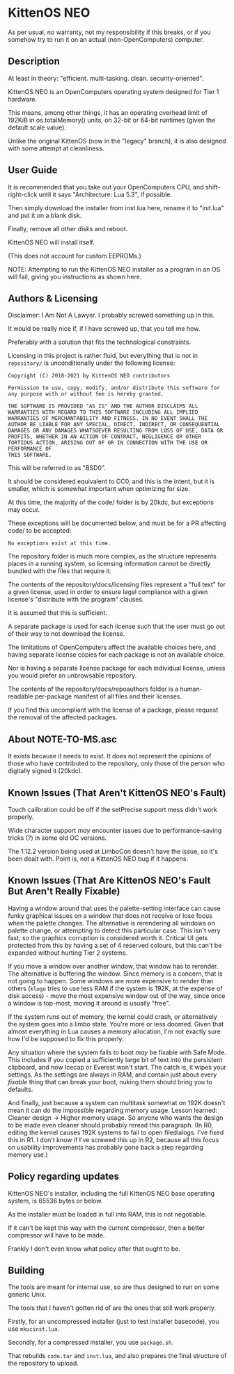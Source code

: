 # KittenOS NEO

As per usual, no warranty, not my responsibility if this breaks, or if you somehow try to run it on an actual (non-OpenComputers) computer.

## Description

At least in theory: "efficient. multi-tasking. clean. security-oriented".

KittenOS NEO is an OpenComputers operating system designed for Tier 1 hardware.

This means, among other things, it has an operating overhead limit of 192KiB in os.totalMemory() units, on 32-bit or 64-bit runtimes (given the default scale value).

Unlike the original KittenOS (now in the "legacy" branch), it is also designed with some attempt at cleanliness.

## User Guide

It is recommended that you take out your OpenComputers CPU, and shift-right-click until it says "Architecture: Lua 5.3", if possible.

Then simply download the installer from inst.lua here, rename it to "init.lua" and put it on a blank disk.

Finally, remove all other disks and reboot.

KittenOS NEO will install itself.

(This does not account for custom EEPROMs.)

NOTE: Attempting to run the KittenOS NEO installer as a program in an OS will fail,
 giving you instructions as shown here.

## Authors & Licensing

Disclaimer: I Am Not A Lawyer. I probably screwed something up in this.

It would be really nice if, if I have screwed up, that you tell me how.

Preferably with a solution that fits the technological constraints.

Licensing in this project is rather fluid,
 but everything that is not in `repository/` is unconditionally under the following license:

    Copyright (C) 2018-2021 by KittenOS NEO contributors

    Permission to use, copy, modify, and/or distribute this software for any purpose with or without fee is hereby granted.

    THE SOFTWARE IS PROVIDED "AS IS" AND THE AUTHOR DISCLAIMS ALL WARRANTIES WITH REGARD TO THIS SOFTWARE INCLUDING ALL IMPLIED WARRANTIES OF MERCHANTABILITY AND FITNESS. IN NO EVENT SHALL THE AUTHOR BE LIABLE FOR ANY SPECIAL, DIRECT, INDIRECT, OR CONSEQUENTIAL DAMAGES OR ANY DAMAGES WHATSOEVER RESULTING FROM LOSS OF USE, DATA OR PROFITS, WHETHER IN AN ACTION OF CONTRACT, NEGLIGENCE OR OTHER TORTIOUS ACTION, ARISING OUT OF OR IN CONNECTION WITH THE USE OR PERFORMANCE OF
    THIS SOFTWARE.

This will be referred to as "BSD0".

It should be considered equivalent to CC0, and this is the intent,
 but it is smaller, which is somewhat important when optimizing for size.

At this time, the majority of the code/ folder is by 20kdc, but exceptions may occur.

These exceptions will be documented below, and must be for a PR affecting code/ to be accepted:

```
No exceptions exist at this time.
```

The repository folder is much more complex, as the structure represents places in a running system,
 so licensing information cannot be directly bundled with the files that require it.

The contents of the repository/docs/licensing files represent a "full text" for a given license,
 used in order to ensure legal compliance with a given license's "distribute with the program" clauses.

It is assumed that this is sufficient.

A separate package is used for each license such that the user must go out of their way to not download the license.

The limitations of OpenComputers affect the available choices here, and having separate license copies for each package is not an available choice.

Nor is having a separate license package for each individual license, unless you would prefer an unbrowsable repository.

The contents of the repository/docs/repoauthors folder
 is a human-readable per-package manifest of all files and their 
 licenses.

If you find this uncompliant with the license of a package,
 please request the removal of the affected packages.

## About NOTE-TO-MS.asc

It exists because it needs to exist.
It does not represent the opinions of those who have contributed to the repository,
 only those of the person who digitally signed it (20kdc).

## Known Issues (That Aren't KittenOS NEO's Fault)

Touch calibration could be off if the setPrecise support mess didn't work properly.

Wide character support *may* encounter issues due to performance-saving tricks (?) in some old OC versions.

The 1.12.2 version being used at LimboCon doesn't have the issue, so it's been dealt with. Point is, not a KittenOS NEO bug if it happens.

## Known Issues (That Are KittenOS NEO's Fault But Aren't Really Fixable)

Having a window around that uses the palette-setting interface can cause funky graphical issues on
 a window that does not receive or lose focus when the palette changes.
The alternative is rerendering all windows on palette change, or attempting to detect this particular case.
This isn't very fast, so the graphics corruption is considered worth it.
Critical UI gets protected from this by having a set of 4 reserved colours,
 but this can't be expanded without hurting Tier 2 systems.

If you move a window over another window, that window has to rerender. The alternative is buffering the window. Since memory is a concern, that is not going to happen. Some windows are more expensive to render than others (`klogo` tries to use less RAM if the system is 192K, at the expense of disk access) - move the most expensive window out of the way, since once a window is top-most, moving it around is usually "free".

If the system runs out of memory, the kernel could crash, or alternatively the system goes into a limbo state. You're more or less doomed.
Given that almost everything in Lua causes a memory allocation, I'm not exactly sure how I'd be supposed to fix this properly.

Any situation where the system fails to boot *may* be fixable with Safe Mode.
This includes if you copied a sufficiently large bit of text into the persistent clipboard, and now Icecap or Everest won't start.
The catch is, it wipes your settings. As the settings are always in RAM, and contain just about every *fixable* thing that can break your boot,
 nuking them should bring you to defaults.

And finally, just because a system can multitask somewhat on 192K doesn't mean it can do the impossible regarding memory usage.
Lesson learned: Cleaner design -> Higher memory usage.
So anyone who wants the design to be made even cleaner should probably reread this paragraph.
(In R0, editing the kernel causes 192K systems to fail to open filedialogs. I've fixed this in R1.
 I don't know if I've screwed this up in R2, because all this focus on usability improvements has probably gone back a step regarding memory use.)

## Policy regarding updates

KittenOS NEO's installer, including the full KittenOS NEO base operating system, is 65536 bytes or below.

As the installer must be loaded in full into RAM, this is not negotiable.

If it can't be kept this way with the current compressor, then a better compressor will have to be made.

Frankly I don't even know what policy after that ought to be.

## Building

The tools are meant for internal use, so are thus designed to run on some generic Unix.

The tools that I haven't gotten rid of are the ones that still work properly.

Firstly, for an uncompressed installer (just to test installer basecode), you use `mkucinst.lua`.

Secondly, for a compressed installer, you use `package.sh`.

That rebuilds `code.tar` and `inst.lua`, and also prepares the final structure of the repository to upload.
